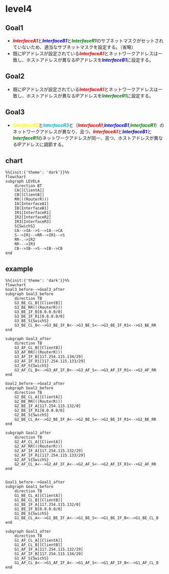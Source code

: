 # level4

## Goal1
* <font color="red">***InterfaceA1***</font>と<font color="blue">***InterfaceB1***</font>と<font color="green">***InterfaceR1***</font>のサブネットマスクがセットされていないため、適当なサブネットマスクを設定する。（省略）
* 既にIPアドレスが設定されている<font color="red">***InterfaceA1***</font>とネットワークアドレスは一致し、ホストアドレスが異なるIPアドレスを<font color="blue">***InterfaceB1***</font>に設定する。

## Goal2
* 既にIPアドレスが設定されている<font color="red">***InterfaceA1***</font>とネットワークアドレスは一致し、ホストアドレスが異なるIPアドレスを<font color="green">***InterfaceR1***</font>に設定する。

## Goal3
* <font color="yellow">***InterfaceR2***</font>と<font color="skayblue">***InterfaceR3***</font>と（<font color="red">***InterfaceA1***</font>,<font color="blue">***InterfaceB1***</font>,<font color="green">***InterfaceR1***</font>）のネットワークアドレスが異なり、且つ、<font color="red">***InterfaceA1***</font>と<font color="blue">***InterfaceB1***</font>と<font color="green">***InterfaceR1***</font>のネットワークアドレスが同一、且つ、ホストアドレスが異なるIPアドレスに調節する。

## chart
```mermaid
%%{init:{'theme': 'dark'}}%%
flowchart
subgraph LEVEL4
    direction BT
    CA[[ClientA]]
    CB[[ClientB]]
    RR(((RouterR)))
    IA[InterfaceA1]
    IB[InterfaceB1]
    IR1[InterfaceR1]
    IR2[InterfaceR2]
    IR3[InterfaceR3]
    S{SwichS}
    CA-->IA-->S-->IA-->CA
    S-->IR1-->RR-->IR1-->S
    RR-.->IR2
    RR-.->IR3
    CB-->IB-->S-->IB-->CB
end
```
## example
```mermaid
%%{init:{'theme': 'dark'}}%%
flowchart
Goal3_before-->Goal3_after
subgraph Goal3_before
    direction TB
    G3_BE_CL_B[[ClientB]]
    G3_BE_RR(((RouterR)))
    G3_BE_IF_B[0.0.0.0/0]
    G3_BE_IF_R1[0.0.0.0/0]
    G3_BE_S{SwichS}
    G3_BE_CL_B<-->G3_BE_IF_B<-->G3_BE_S<-->G3_BE_IF_R1<-->G3_BE_RR
end

subgraph Goal3_after
    direction TB
    G3_AF_CL_B[[ClientB]]
    G3_AF_RR(((RouterR)))
    G3_AF_IF_B[117.254.115.134/29]
    G3_AF_IF_R1[117.254.115.133/29]
    G3_AF_S{SwichS}
    G3_AF_CL_B<-->G3_AF_IF_B<-->G3_AF_S<-->G3_AF_IF_R1<-->G3_AF_RR
end

Goal2_before-->Goal2_after
subgraph Goal2_before
    direction TB
    G2_BE_CL_A[[ClientA]]
    G2_BE_RR(((RouterR)))
    G2_BE_IF_A[117.254.115.132/0]
    G2_BE_IF_R1[0.0.0.0/0]
    G2_BE_S{SwichS}
    G2_BE_CL_A<-->G2_BE_IF_A<-->G2_BE_S<-->G2_BE_IF_R1<-->G2_BE_RR
end

subgraph Goal2_after
    direction TB
    G2_AF_CL_A[[ClientA]]
    G2_AF_RR(((RouterR)))
    G2_AF_IF_A[117.254.115.132/29]
    G2_AF_IF_R1[117.254.115.133/29]
    G2_AF_S{SwichS}
    G2_AF_CL_A<-->G2_AF_IF_A<-->G2_AF_S<-->G2_AF_IF_R1<-->G2_AF_RR
end


Goal1_before-->Goal1_after
subgraph Goal1_before
    direction TB
    G1_BE_CL_A[[ClientA]]
    G1_BE_CL_B[[ClientB]]
    G1_BE_IF_A[117.254.115.132/0]
    G1_BE_IF_B[0.0.0.0/0]
    G1_BE_S{SwichS}
    G1_BE_CL_A<-->G1_BE_IF_A<-->G1_BE_S<-->G1_BE_IF_B<-->G1_BE_CL_B
end

subgraph Goal1_after
    direction TB
    G1_AF_CL_A[[ClientA]]
    G1_AF_CL_B[[ClientB]]
    G1_AF_IF_A[117.254.115.132/29]
    G1_AF_IF_B[117.254.115.134/29]
    G1_AF_S{SwichS}
    G1_AF_CL_A<-->G1_AF_IF_A<-->G1_AF_S<-->G1_AF_IF_B<-->G1_AF_CL_B
end
```
